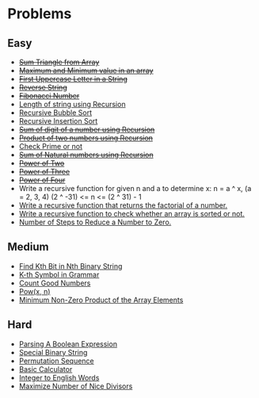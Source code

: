 # Problems

## Easy
- ~~[Sum Triangle from Array](https://www.geeksforgeeks.org/sum-triangle-from-array/)~~
- ~~[Maximum and Minimum value in an array](https://www.geeksforgeeks.org/program-find-minimum-maximum-element-array/)~~
- ~~[First Uppercase Letter in a String](https://www.geeksforgeeks.org/first-uppercase-letter-in-a-string-iterative-and-recursive/)~~
- ~~[Reverse String](https://leetcode.com/problems/reverse-string/)~~
- ~~[Fibonacci Number](https://leetcode.com/problems/fibonacci-number/)~~
- [Length of string using Recursion](https://www.geeksforgeeks.org/program-for-length-of-a-string-using-recursion/)
- [Recursive Bubble Sort](https://www.geeksforgeeks.org/recursive-bubble-sort/)
- [Recursive Insertion Sort](https://www.geeksforgeeks.org/recursive-insertion-sort/)
- ~~[Sum of digit of a number using Recursion](https://www.geeksforgeeks.org/sum-digit-number-using-recursion/)~~
- ~~[Product of two numbers using Recursion](https://www.geeksforgeeks.org/product-2-numbers-using-recursion/)~~
- [Check Prime or not](https://www.geeksforgeeks.org/recursive-program-prime-number/)
- ~~[Sum of Natural numbers using Recursion](https://www.geeksforgeeks.org/sum-of-natural-numbers-using-recursion/)~~
- ~~[Power of Two](https://leetcode.com/problems/power-of-two/)~~
- ~~[Power of Three](https://leetcode.com/problems/power-of-three/)~~
- ~~[Power of Four](https://leetcode.com/problems/power-of-four/)~~
- Write a recursive function for given n and a to determine x:
      n = a ^ x, (a = 2, 3, 4)
      (2 ^ -31) <= n <= (2 ^ 31) - 1      
- [Write a recursive function that returns the factorial of a number.](https://www.hackerrank.com/challenges/30-recursion/problem)
- [Write a recursive function to check whether an array is sorted or not.](https://www.geeksforgeeks.org/program-check-array-sorted-not-iterative-recursive)
- [Number of Steps to Reduce a Number to Zero.](https://leetcode.com/problems/number-of-steps-to-reduce-a-number-to-zero/)

## Medium
- [Find Kth Bit in Nth Binary String](https://leetcode.com/problems/find-kth-bit-in-nth-binary-string/)
- [K-th Symbol in Grammar](https://leetcode.com/problems/k-th-symbol-in-grammar/)
- [Count Good Numbers](https://leetcode.com/problems/count-good-numbers/)
- [Pow(x, n)](https://leetcode.com/problems/powx-n/)
- [Minimum Non-Zero Product of the Array Elements](https://leetcode.com/problems/minimum-non-zero-product-of-the-array-elements/)

## Hard
- [Parsing A Boolean Expression](https://leetcode.com/problems/parsing-a-boolean-expression/)
- [Special Binary String](https://leetcode.com/problems/special-binary-string/)
- [Permutation Sequence](https://leetcode.com/problems/permutation-sequence/)
- [Basic Calculator](https://leetcode.com/problems/basic-calculator/)
- [Integer to English Words](https://leetcode.com/problems/integer-to-english-words/)
- [Maximize Number of Nice Divisors](https://leetcode.com/problems/maximize-number-of-nice-divisors/)
